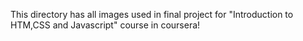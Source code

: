 This directory has all images used in final project for "Introduction to HTM,CSS and Javascript" course in coursera!
